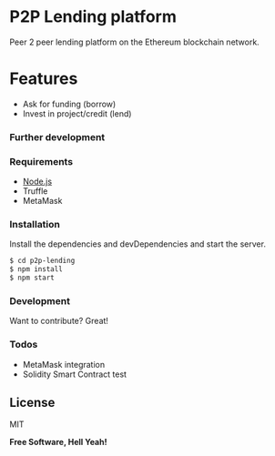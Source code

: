 # P2P Lending platform
Peer 2 peer lending platform on the Ethereum blockchain network.

# Features

  - Ask for funding (borrow)
  - Invest in project/credit (lend)

### Further development

### Requirements
* [Node.js](https://nodejs.org/)
* Truffle
* MetaMask
    
### Installation

Install the dependencies and devDependencies and start the server.

```sh
$ cd p2p-lending
$ npm install
$ npm start
```

### Development

Want to contribute? Great!

### Todos

 - MetaMask integration
 - Solidity Smart Contract test

License
----

MIT

**Free Software, Hell Yeah!**
